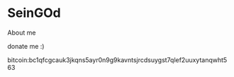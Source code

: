 # SeinGOd

About me

donate me :)


bitcoin:bc1qfcgcauk3jkqns5ayr0n9g9kavntsjrcdsuygst7qlef2uuxytanqwht563
